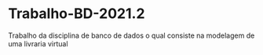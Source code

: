 # Trabalho-BD-2021.2

Trabalho da disciplina de banco de dados o qual consiste na modelagem de uma livraria virtual
